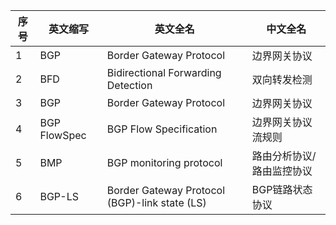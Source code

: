 | 序号 | 英文缩写 | 英文全名                | 中文全名     |
| ---- | -------- | ----------------------- | ------------ |
| 1    | BGP      | Border Gateway Protocol | 边界网关协议 |
| 2   | BFD               | Bidirectional Forwarding Detection                    | 双向转发检测              |
| 3   | BGP               | Border Gateway Protocol                               | 边界网关协议              |
| 4   | BGP FlowSpec      | BGP Flow Specification                                | 边界网关协议流规则        |
| 5  | BMP               | BGP monitoring protocol                               | 路由分析协议/路由监控协议 |
| 6   | BGP-LS            | Border Gateway Protocol (BGP)-link state (LS)         | BGP链路状态协议           |
